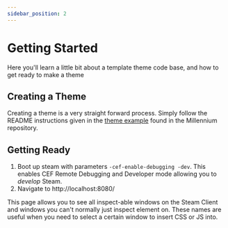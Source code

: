 ```yaml
---
sidebar_position: 2
---
```


# Getting Started

Here you'll learn a little bit about a template theme code base, and how to get ready to make a theme

## Creating a Theme

Creating a theme is a very straight forward process. Simply follow the README instructions given in the [theme example](https://github.com/SteamClientHomebrew/ThemeTemplate) found in the Millennium repository.

## Getting Ready

1. Boot up steam with parameters `-cef-enable-debugging -dev`. This enables CEF Remote Debugging and Developer mode allowing you to _develop_ Steam.
2. Navigate to http://localhost:8080/

This page allows you to see all inspect-able windows on the Steam Client and windows you can't normally just inspect element on. These names are useful when you need to select a certain window to insert CSS or JS into.
